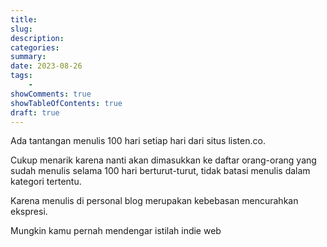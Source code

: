 ```yaml
---
title: 
slug: 
description: 
categories: 
summary: 
date: 2023-08-26
tags: 
    - 
showComments: true
showTableOfContents: true
draft: true
---
```


Ada tantangan menulis 100 hari setiap hari dari situs listen.co.

Cukup menarik karena nanti akan dimasukkan ke daftar orang-orang yang sudah menulis selama 100 hari berturut-turut, tidak batasi menulis dalam kategori tertentu.

Karena menulis di personal blog merupakan kebebasan mencurahkan ekspresi.

Mungkin kamu pernah mendengar istilah indie web
